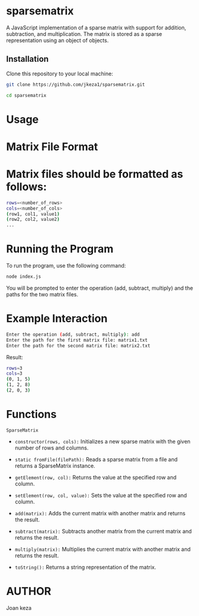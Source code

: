 # sparsematrix
A JavaScript implementation of a sparse matrix with support for addition, subtraction, and multiplication. The matrix is stored as a sparse representation using an object of objects.

## Installation

Clone this repository to your local machine:

```bash
git clone https://github.com/jkeza1/sparsematrix.git
```
```bash
cd sparsematrix
```
# Usage
# Matrix File Format
# Matrix files should be formatted as follows:
```bash
rows=<number_of_rows>
cols=<number_of_cols>
(row1, col1, value1)
(row2, col2, value2)
...
```
# Running the Program
To run the program, use the following command:
```bash
node index.js
```
You will be prompted to enter the operation (add, subtract, multiply) and the paths for the two matrix files.

# Example Interaction
```bash
Enter the operation (add, subtract, multiply): add
Enter the path for the first matrix file: matrix1.txt
Enter the path for the second matrix file: matrix2.txt
```

Result:
```bash
rows=3
cols=3
(0, 1, 5)
(1, 2, 8)
(2, 0, 3)
```

# Functions
`SparseMatrix` 
- `constructor(rows, cols):` Initializes a new sparse matrix with the given number of rows and columns.

- `static fromFile(filePath):` Reads a sparse matrix from a file and returns a SparseMatrix instance.

- `getElement(row, col):` Returns the value at the specified row and column.

- `setElement(row, col, value):` Sets the value at the specified row and column.

- `add(matrix):` Adds the current matrix with another matrix and returns the result.

- `subtract(matrix):` Subtracts another matrix from the current matrix and returns the result.

- `multiply(matrix):` Multiplies the current matrix with another matrix and returns the result.

- `toString():` Returns a string representation of the matrix.

# AUTHOR
Joan keza

